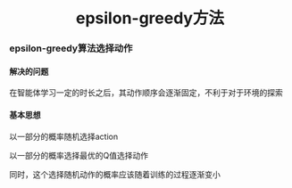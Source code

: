 <center><h1>
  epsilon-greedy方法
  </h1></center>


### epsilon-greedy算法选择动作

#### 解决的问题

在智能体学习一定的时长之后，其动作顺序会逐渐固定，不利于对于环境的探索

#### 基本思想

以一部分的概率随机选择action

以一部分的概率选择最优的Q值选择动作

同时，这个选择随机动作的概率应该随着训练的过程逐渐变小

